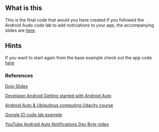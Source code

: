 ## What is this

This is the final code that would you have created if you followed the Android Audo code lab to add noticiations to your app, the accompanying slides are [here](https://docs.google.com/presentation/d/1CCki12n20aRhdQpWXR67sA_N6iGho5rYwUduNWa94UA/edit?usp=sharing).

## Hints

If you want to start again from the base example check out the app code [here](https://github.com/novoda/dojos/tree/master/androidauto-messaging/base)

### References

[Dojo Slides](https://docs.google.com/presentation/d/1CCki12n20aRhdQpWXR67sA_N6iGho5rYwUduNWa94UA/edit?usp=sharing)

[Developer.Android Getting started with Android Auto](https://developer.android.com/training/auto/start/index.html)

[Android Auto & Ubiquitous computing Udacity course](https://www.udacity.com/course/android-ubiquitous-computing--ud875)

[Google IO code lab example](https://io2015codelabs.appspot.com/codelabs/androidauto-messaging)

[YouTube Android Auto Notifications Dev Byte video](https://www.youtube.com/watch?v=gSVLuaOTIPk)
